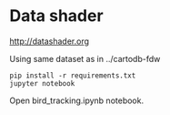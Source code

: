 # Data shader

http://datashader.org

Using same dataset as in ../cartodb-fdw

```
pip install -r requirements.txt
jupyter notebook
```

Open bird_tracking.ipynb notebook.
